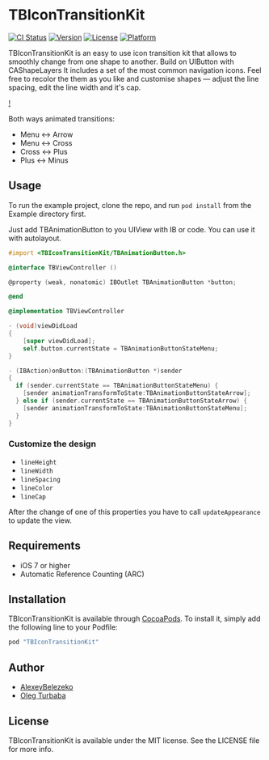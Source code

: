 # TBIconTransitionKit

[![CI Status](http://img.shields.io/travis/AlexeyBelezeko/TBIconTransitionKit.svg?style=flat)](https://travis-ci.org/AlexeyBelezeko/TBIconTransitionKit)
[![Version](https://img.shields.io/cocoapods/v/TBIconTransitionKit.svg?style=flat)](http://cocoapods.org/pods/TBIconTransitionKit)
[![License](https://img.shields.io/cocoapods/l/TBIconTransitionKit.svg?style=flat)](http://cocoapods.org/pods/TBIconTransitionKit)
[![Platform](https://img.shields.io/cocoapods/p/TBIconTransitionKit.svg?style=flat)](http://cocoapods.org/pods/TBIconTransitionKit)

TBIconTransitionKit  is an easy to use icon transition kit that allows to smoothly change from one shape to another.
Build on UIButton with CAShapeLayers It includes a set of the most common navigation icons. Feel free to recolor the them as you like and customise shapes — adjust the line spacing, edit the line width and it's cap.

[!](https://cloud.githubusercontent.com/assets/1054094/8696614/806e054a-2af6-11e5-9155-a513b084ea4a.gif)

Both ways animated transitions:

- Menu ↔ Arrow
- Menu ↔ Cross 
- Cross ↔ Plus
- Plus ↔ Minus

## Usage

To run the example project, clone the repo, and run `pod install` from the Example directory first.

Just add TBAnimationButton to you UIView with IB or code. You can use it with autolayout.

```objective-c
#import <TBIconTransitionKit/TBAnimationButton.h>

@interface TBViewController ()

@property (weak, nonatomic) IBOutlet TBAnimationButton *button;

@end

@implementation TBViewController

- (void)viewDidLoad
{
    [super viewDidLoad];
    self.button.currentState = TBAnimationButtonStateMenu;
}

- (IBAction)onButton:(TBAnimationButton *)sender
{
  if (sender.currentState == TBAnimationButtonStateMenu) {
    [sender animationTransformToState:TBAnimationButtonStateArrow];
  } else if (sender.currentState == TBAnimationButtonStateArrow) {
    [sender animationTransformToState:TBAnimationButtonStateMenu];
  }
}
```

### Customize the design

- `lineHeight`
- `lineWidth`
- `lineSpacing`
- `lineColor`
- `lineCap`

After the change of one of this properties you have to call `updateAppearance` to update the view.

## Requirements

- iOS 7 or higher
- Automatic Reference Counting (ARC)

## Installation

TBIconTransitionKit is available through [CocoaPods](http://cocoapods.org). To install
it, simply add the following line to your Podfile:

```ruby
pod "TBIconTransitionKit"
```

## Author

- [AlexeyBelezeko](https://github.com/AlexeyBelezeko) 
- [Oleg Turbaba](https://dribbble.com/turbaba)

## License

TBIconTransitionKit is available under the MIT license. See the LICENSE file for more info.

